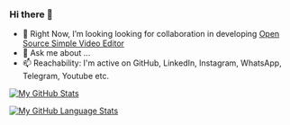 ### Hi there 👋

- 👯 Right Now, I’m looking looking for collaboration in developing [Open Source Simple Video Editor](https://github.com/mukuldeep/OSSAVE)
- 💬 Ask me about ...
- 📫 Reachability: I'm active on GitHub, LinkedIn, Instagram, WhatsApp, Telegram, Youtube etc.


[![My GitHub Stats](https://github-readme-stats.vercel.app/api/?username=mukuldeep&count_private=true&showicons=true&layout=compact)]()

[![My GitHub Language Stats](https://github-readme-stats.vercel.app/api/top-langs/?username=mukuldeep&langs_count=12&hide=Jupyter%20Notebook,HTML,css)]()


<!--
**mukuldeep/mukuldeep** is a ✨ _special_ ✨ repository because its `README.md` (this file) appears on your GitHub profile.

Here are some ideas to get you started:

- 🔭 I’m currently working on ...
- 🌱 I’m currently learning ...
- 👯 I’m looking to collaborate on ...
- 🤔 I’m looking for help with ...
- 💬 Ask me about ...
- 📫 How to reach me: ...
- 😄 Pronouns: ...
- ⚡ Fun fact: ...
-->
